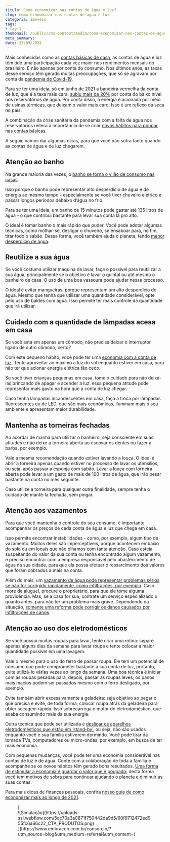 ```yaml
---
titulo: Como economizar nas contas de água e luz?
slug: como-economizar-nas-contas-de-agua-e-luz
categoria: Imóveis
tags:
- tag-1
thumbnail: /public/cms-content/media/como-economizar-nas-contas-de-agua-e-luz.jpg
meta_summary: 
date: 23/09/2021
---
```

Mais conhecidas como as [contas básicas de casa](https://www.embracon.com.br/blog/como-economizar-nas-contas-de-casa-em-tempos-de-crise-economica), as contas de água e luz têm tido uma participação cada vez maior nos rendimentos mensais do brasileiro. E não apenas por conta do consumo. Nos últimos anos, as taxas desse serviço têm gerado muitas preocupações, que só se agravam por conta da [pandemia de Covid-19](https://www.embracon.com.br/blog/como-economizar-nas-contas-de-casa-em-tempos-de-crise-economica).

Para se ter uma ideia, só em junho de 2021 a bandeira vermelha da conta de luz, que é a taxa mais cara, [subiu mais de 20%](https://www1.folha.uol.com.br/mercado/2021/06/conta-de-luz-deve-subir-com-reajuste-acima-de-20-na-bandeira-vermelha.shtml) por conta do baixo nível nos reservatórios de água. Por conta disso, a energia é acionada por meio de usinas térmicas, que deixam o valor mais caro. Isso é um reflexo da seca no país.

A combinação da crise sanitária da pandemia com a falta de água nos reservatórios reitera a importância de se criar [novos hábitos para poupar nas contas básicas](https://www.embracon.com.br/blog/como-guardar-dinheiro-em-tempos-de-pandemia).

A seguir, vamos dar algumas dicas, para que você não sofra tanto quando as contas de água e de luz chegarem.

Atenção ao banho 
-----------------

Na grande maioria das vezes, o [banho se torna o vilão de consumo nas casas](https://www.embracon.com.br/blog/como-economizar-nos-principais-gastos-da-vida).

Isso porque o banho pode representar alto desperdício de água e de energia ao mesmo tempo - especialmente se você tiver chuveiro elétrico e passar longos períodos debaixo d’água no frio.

Para se ter uma ideia, um banho de 15 minutos pode gastar até 135 litros de água - o que contribui bastante para levar sua conta lá pro alto.

O ideal é tomar banho o mais rápido que puder. Você pode adotar algumas técnicas, como molhar-se, desligar o chuveiro, se ensaboar para, no fim, tirar todo o sabão. Dessa forma, você também ajuda o planeta, tendo [menor desperdício de água](https://www.embracon.com.br/blog/10-principais-dicas-para-transformar-sua-residencia-em-uma-casa-sustentavel).

Reutilize a sua água 
---------------------

Se você costuma utilizar máquina de lavar, faça o possível para reutilizar a sua água, principalmente se o objetivo é lavar o quintal ou até mesmo o banheiro de casa. O uso de uma boa vassoura pode ajudar nesse processo.

O ideal é evitar mangueiras, porque representam um alto desperdício de água. Mesmo que tenha que utilizar uma quantidade considerável, opte pelo uso de baldes com água. Isso permite ter mais controle da quantidade que irá utilizar.

Cuidado com a quantidade de lâmpadas acesa em casa 
---------------------------------------------------

Se você está em apenas um cômodo, não precisa deixar o interruptor ligado de outro cômodo, certo?

Com este pequeno hábito, você pode ter uma [economia com a conta de luz](https://www.embracon.com.br/blog/5-dicas-indispensaveis-para-voce-economizar-energia-eletrica). Tente aproveitar ao máximo a luz do sol enquanto estiver em casa, para não ter que acionar energia elétrica tão cedo.

Se você tiver crianças pequenas em casa, tome o cuidado para não deixá-las brincando de apagar e acender a luz: essa pequena atitude pode representar mais gasto na hora que a conta de luz chegar.

Caso tenha lâmpadas incandescentes em casa, faça a troca por lâmpadas fluorescentes ou de LED, que são mais econômicas, iluminam mais o seu ambiente e apresentam maior durabilidade.

Mantenha as torneiras fechadas 
-------------------------------

Ao acordar de manhã para utilizar o banheiro, seja consciente em suas atitudes e não deixe a torneira aberta ao escovar os dentes ou fazer a barba, por exemplo.

Vale a mesma recomendação quando estiver lavando a louça. O ideal é abrir a torneira apenas quando estiver no processo de lavar os utensílios, ou seja, após passar a esponja com sabão. Lavar a louça com torneira aberta pode levar a um gasto de mais de 100 litros de água, que irão pesar bastante na conta no mês seguinte.

Caso utilize a torneira para qualquer outra finalidade, sempre tenha o cuidado de mantê-la fechada, sem pingar.

Atenção aos vazamentos 
-----------------------

Para que você mantenha o controle do seu consumo, é importante acompanhar os preços de cada conta de água e luz que chega em casa.

Isso permite encontrar instabilidades - como, por exemplo, algum tipo de vazamento. Muitos deles são imperceptíveis, porque acontecem embaixo do solo ou em locais que não olhamos com tanta atenção. Caso esteja suspeitando do valor da sua conta ou tenha encontrado algum vazamento, é preciso encontrar com a empresa responsável pelo abastecimento de água na sua cidade, para que ela possa efetuar o ressarcimento dos valores que foram cobrados a mais na conta.

Além do mais, um [vazamento de água pode representar problemas sérios se não for corrigido rapidamente, como infiltrações, por exemplo](https://www.embracon.com.br/blog/saiba-o-que-fazer-para-evitar-infiltracao-na-sua-casa). Caso more de aluguel, procure o proprietário, para que ele tome alguma providência. Mas, se a casa for sua, contrate um serviço especializado o quanto antes, para não ter um problema mais grave. Dependendo da situação, [somente uma reforma pode corrigir os danos causados por infiltrações de canos](https://www.embracon.com.br/blog/manutencao-da-casa-como-realizar-e-qual-a-sua-importancia).

Atenção ao uso dos eletrodomésticos 
------------------------------------

Se você possui muitas roupas para lavar, tente criar uma rotina: separe apenas alguns dias da semana para lavar roupa e tente colocar a maior quantidade possível em uma lavagem.

Vale o mesmo para o uso do ferro de passar roupa. Ele tem um potencial de consumo que pode comprometer bastante a sua conta de luz, portanto, evite utilizá-lo várias vezes ao longo da semana. Uma boa técnica é iniciar com as roupas pesadas para, depois, passar as roupas leves; os panos mais macios podem ser passados mesmo com o ferro desligado, por exemplo.

Evite também abrir excessivamente a geladeira: seja objetivo ao pegar o que precisa e evite, de toda forma, colocar roupa atrás da geladeira para obter secagem rápida. Isso sobrecarrega o motor do eletrodoméstico, que acaba consumindo mais da sua energia.

Outra técnica que pode ser utilizada é [desligar os aparelhos eletrodomésticos que estão em ‘stand-by’](https://www.embracon.com.br/blog/dicas-para-comprar-eletrodomesticos-para-a-casa-nova), ou seja, não são usados enquanto você e sua família estiverem dormindo. Você pode tirar da tomada TVs, computadores ou micro-ondas, por exemplo, em busca de ter mais economia.

Com pequenas mudanças, você pode ter uma economia considerável nas contas de luz e de água. Conte com a colaboração de toda a família e acompanhe se os novos hábitos têm gerado bons resultados. [Uma forma de estimular a economia é guardar o valor que é poupado](https://www.embracon.com.br/blog/guia-definitivo-de-como-comecar-a-poupar); desta forma você tem motivos de sobra para continuar ajudando o planeta e diminuir as suas contas.

Para mais dicas de finanças pessoais, confira [nosso guia de como economizar mais ao longo de 2021](https://www.embracon.com.br/blog/como-planejar-se-financeiramente-para-comecar-a-conquistar-seus-objetivos-em-2021).

<figure class="w-richtext-figure-type-image w-richtext-align-center">[<div>![Simulação](https://uploads-ssl.webflow.com/5cc70a3a0871f750442da9d5/60f9712472ed955fc6a66c22_CTA_PRODUTOS.png)</div>](https://www.embracon.com.br/consorcio/?utm_source=blog&utm_medium=referral&utm_content=)</figure>
